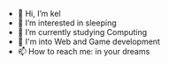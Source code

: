 - 👋 Hi, I’m kel
- 👀 I’m interested in sleeping
- 🌱 I’m currently studying Computing
- 💞️ I'm into Web and Game development
- 📫 How to reach me: in your dreams

<!---
kimikokel/kimikokel is a ✨ special ✨ repository because its `README.md` (this file) appears on your GitHub profile.
You can click the Preview link to take a look at your changes.
--->
